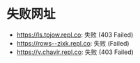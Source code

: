 # 失败网址
- https://ls.tpjow.repl.co: 失败 (403
Failed)
- https://rows--zixk.repl.co: 失败 (Failed)
- https://v.chavir.repl.co: 失败 (403
Failed)
